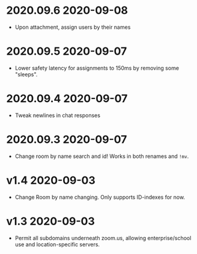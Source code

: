 # 2020.09.6 2020-09-08

* Upon attachment, assign users by their names

# 2020.09.5 2020-09-07

* Lower safety latency for assignments to 150ms by removing some "sleeps".

# 2020.09.4 2020-09-07

* Tweak newlines in chat responses

# 2020.09.3 2020-09-07

* Change room by name search and id! Works in both renames and `!mv`.

# v1.4 2020-09-03

* Change Room by name changing. Only supports ID-indexes for now.

# v1.3 2020-09-03

* Permit all subdomains underneath zoom.us, allowing enterprise/school use and location-specific servers.
